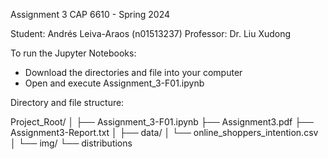 Assignment 3
CAP 6610 - Spring 2024

Student: Andrés Leiva-Araos (n01513237)
Professor: Dr. Liu Xudong


To run the Jupyter Notebooks: 

- Download the directories and file into your computer
- Open and execute Assignment_3-F01.ipynb


Directory and file structure:

Project_Root/
│
├── Assignment_3-F01.ipynb
├── Assignment3.pdf
├── Assignment3-Report.txt
│
├── data/
│   └── online_shoppers_intention.csv
│
└── img/
    └── distributions


